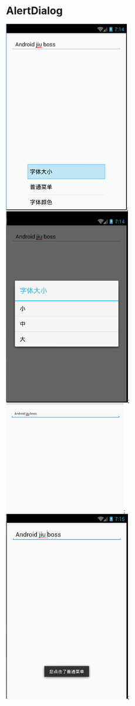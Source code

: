# AlertDialog
![](https://github.com/hmh35/Menu/blob/master/app/src/main/res/imag/1.png);
![](https://github.com/hmh35/Menu/blob/master/app/src/main/res/imag/2.png);
![](https://github.com/hmh35/Menu/blob/master/app/src/main/res/imag/3.png);
![](https://github.com/hmh35/Menu/blob/master/app/src/main/res/imag/4.png);
